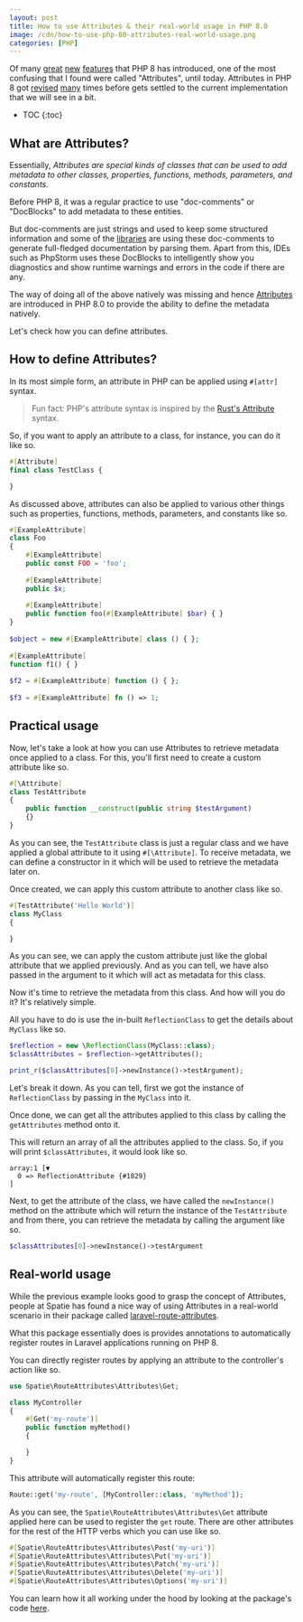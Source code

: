 ```yaml
---
layout: post
title: How to use Attributes & their real-world usage in PHP 8.0
image: /cdn/how-to-use-php-80-attributes-real-world-usage.png
categories: [PHP]
---
```


Of many [great](https://www.amitmerchant.com/constructor-property-promotion-php8/) [new](https://www.amitmerchant.com/union-types-php/) [features](https://www.amitmerchant.com/match-expression-alternative-switch-statement-php8/) that PHP 8 has introduced, one of the most confusing that I found were called "Attributes", until today. Attributes in PHP 8 got [revised](https://wiki.php.net/rfc/attribute_amendments) [many](https://wiki.php.net/rfc/attributes_v2) times before gets settled to the current implementation that we will see in a bit.

* TOC
{:toc}

## What are Attributes?

Essentially, *Attributes are special kinds of classes that can be used to add metadata to other classes, properties, functions, methods, parameters, and constants.* 

Before PHP 8, it was a regular practice to use "doc-comments" or "DocBlocks" to add metadata to these entities.

But doc-comments are just strings and used to keep some structured information and some of the [libraries](https://www.phpdoc.org/) are using these doc-comments to generate full-fledged documentation by parsing them. Apart from this, IDEs such as PhpStorm uses these DocBlocks to intelligently show you diagnostics and show runtime warnings and errors in the code if there are any.

The way of doing all of the above natively was missing and hence [Attributes](https://wiki.php.net/rfc/attributes_v2) are introduced in PHP 8.0 to provide the ability to define the metadata natively.

Let's check how you can define attributes.

## How to define Attributes?

In its most simple form, an attribute in PHP can be applied using `#[attr]` syntax.

> Fun fact: PHP's attribute syntax is inspired by the [Rust's Attribute](https://doc.rust-lang.org/reference/attributes.html) syntax.

So, if you want to apply an attribute to a class, for instance, you can do it like so.

```php
#[Attribute]
final class TestClass {

}
```

As discussed above, attributes can also be applied to various other things such as properties, functions, methods, parameters, and constants like so.

```php
#[ExampleAttribute]
class Foo
{
    #[ExampleAttribute]
    public const FOO = 'foo';
 
    #[ExampleAttribute]
    public $x;
 
    #[ExampleAttribute]
    public function foo(#[ExampleAttribute] $bar) { }
}
 
$object = new #[ExampleAttribute] class () { };
 
#[ExampleAttribute]
function f1() { }
 
$f2 = #[ExampleAttribute] function () { };
 
$f3 = #[ExampleAttribute] fn () => 1;
```

## Practical usage

Now, let's take a look at how you can use Attributes to retrieve metadata once applied to a class. For this, you'll first need to create a custom attribute like so.

```php
#[\Attribute]
class TestAttribute
{
    public function __construct(public string $testArgument)
    {}
}
```

As you can see, the `TestAttribute` class is just a regular class and we have applied a global attribute to it using `#[\Attribute]`. To receive metadata, we can define a constructor in it which will be used to retrieve the metadata later on.

Once created, we can apply this custom attribute to another class like so.

```php
#[TestAttribute('Hello World')]
class MyClass
{

}
```

As you can see, we can apply the custom attribute just like the global attribute that we applied previously. And as you can tell, we have also passed in the argument to it which will act as metadata for this class.

Now it's time to retrieve the metadata from this class. And how will you do it? It's relatively simple. 

All you have to do is use the in-built `ReflectionClass` to get the details about `MyClass` like so.

```php
$reflection = new \ReflectionClass(MyClass::class);
$classAttributes = $reflection->getAttributes();

print_r($classAttributes[0]->newInstance()->testArgument);
```

Let's break it down. As you can tell, first we got the instance of `ReflectionClass` by passing in the `MyClass` into it. 

Once done, we can get all the attributes applied to this class by calling the `getAttributes` method onto it.

This will return an array of all the attributes applied to the class. So, if you will print `$classAttributes`, it would look like so.

```
array:1 [▼
  0 => ReflectionAttribute {#1829}
]
```

Next, to get the attribute of the class, we have called the `newInstance()` method on the attribute which will return the instance of the `TestAttribute` and from there, you can retrieve the metadata by calling the argument like so.

```php
$classAttributes[0]->newInstance()->testArgument
```

## Real-world usage

While the previous example looks good to grasp the concept of Attributes, people at Spatie has found a nice way of using Attributes in a real-world scenario in their package called [laravel-route-attributes](https://github.com/spatie/laravel-route-attributes).

What this package essentially does is provides annotations to automatically register routes in Laravel applications running on PHP 8.

You can directly register routes by applying an attribute to the controller's action like so.

```php
use Spatie\RouteAttributes\Attributes\Get;

class MyController
{
    #[Get('my-route')]
    public function myMethod()
    {

    }
}
```

This attribute will automatically register this route:

```php
Route::get('my-route', [MyController::class, 'myMethod']);
```

As you can see, the `Spatie\RouteAttributes\Attributes\Get` attribute applied here can be used to register the `get` route. There are other attributes for the rest of the HTTP verbs which you can use like so.

```php
#[Spatie\RouteAttributes\Attributes\Post('my-uri')]
#[Spatie\RouteAttributes\Attributes\Put('my-uri')]
#[Spatie\RouteAttributes\Attributes\Patch('my-uri')]
#[Spatie\RouteAttributes\Attributes\Delete('my-uri')]
#[Spatie\RouteAttributes\Attributes\Options('my-uri')]
```

You can learn how it all working under the hood by looking at the package's code [here](https://github.com/spatie/laravel-route-attributes).